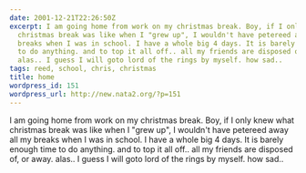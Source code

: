 ```yaml
---
date: 2001-12-21T22:26:50Z
excerpt: I am going home from work on my christmas break. Boy, if I only knew what
  christmas break was like when I "grew up", I wouldn't have petereed away all my
  breaks when I was in school. I have a whole big 4 days. It is barely enough time
  to do anything. and to top it all off.. all my friends are disposed of, or away.
  alas.. I guess I will goto lord of the rings by myself. how sad..
tags: reed, school, chris, christmas
title: home
wordpress_id: 151
wordpress_url: http://new.nata2.org/?p=151
---
```


I am going home from work on my christmas break. Boy, if I only knew what christmas break was like when I "grew up", I wouldn't have petereed away all my breaks when I was in school. I have a whole big 4 days. It is barely enough time to do anything. and to top it all off.. all my friends are disposed of, or away. alas.. I guess I will goto lord of the rings by myself. how sad..

